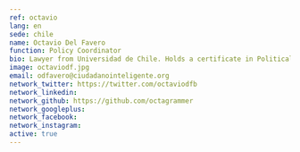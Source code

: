 ```yaml
---
ref: octavio
lang: en
sede: chile
name: Octavio Del Favero
function: Policy Coordinator
bio: Lawyer from Universidad de Chile. Holds a certificate in Political Analysis from the Public Affairs Institute of the same university.
image: octaviodf.jpg
email: odfavero@ciudadanointeligente.org
network_twitter: https://twitter.com/octaviodfb
network_linkedin:
network_github: https://github.com/octagrammer
network_googleplus:
network_facebook:
network_instagram:
active: true
---
```


